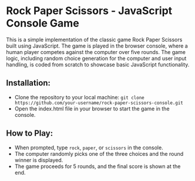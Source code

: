 # Rock Paper Scissors - JavaScript Console Game

This is a simple implementation of the classic game Rock Paper Scissors built using JavaScript. The game is played in the browser console, where a human player competes against the computer over five rounds. The game logic, including random choice generation for the computer and user input handling, is coded from scratch to showcase basic JavaScript functionality.

## Installation:
- Clone the repository to your local machine:
    `git clone https://github.com/your-username/rock-paper-scissors-console.git`
- Open the index.html file in your browser to start the game in the console.

## How to Play:
- When prompted, type `rock`, `paper`, or `scissors` in the console.
- The computer randomly picks one of the three choices and the round winner is displayed.
- The game proceeds for 5 rounds, and the final score is shown at the end.